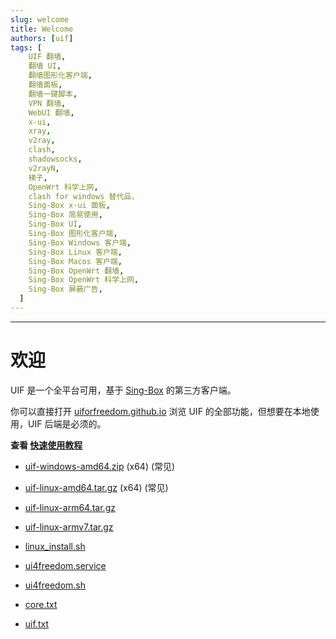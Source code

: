 ```yaml
---
slug: welcome
title: Welcome
authors: [uif]
tags: [
    UIF 翻墙,
    翻墙 UI,
    翻墙图形化客户端,
    翻墙面板,
    翻墙一键脚本,
    VPN 翻墙,
    WebUI 翻墙,
    x-ui,
    xray,
    v2ray,
    clash,
    shadowsocks,
    v2rayN,
    梯子,
    OpenWrt 科学上网,
    clash for windows 替代品，
    Sing-Box x-ui 面板,
    Sing-Box 简易使用,
    Sing-Box UI,
    Sing-Box 图形化客户端,
    Sing-Box Windows 客户端,
    Sing-Box Linux 客户端,
    Sing-Box Macos 客户端,
    Sing-Box OpenWrt 翻墙,
    Sing-Box OpenWrt 科学上网,
    Sing-Box 屏蔽广告,
  ]
---
```


---

# 欢迎

UIF 是一个全平台可用，基于 [Sing-Box](https://github.com/SagerNet/sing-box) 的第三方客户端。

你可以直接打开 [uiforfreedom.github.io](https://uiforfreedom.github.io/) 浏览 UIF 的全部功能，但想要在本地使用，UIF 后端是必须的。

**查看 [快速使用教程](https://uiforfreedom.github.io/UIF_help/docs/quic/intro)**

<!-- - [uif-darwin-amd64.tar.gz](pathname:///assets/release/uif-darwin-amd64.tar.gz) (x64) -->
<!-- - [uif-darwin-arm64.tar.gz](pathname:///assets/release/uif-darwin-arm64.tar.gz) （常见） -->
- [uif-windows-amd64.zip](pathname:///assets/release/uif-windows-amd64.zip) (x64) (常见)
<!-- - [uif-windows-arm64.zip](pathname:///assets/release/uif-windows-arm64.zip) -->
- [uif-linux-amd64.tar.gz](pathname:///assets/release/uif-linux-amd64.tar.gz) (x64) (常见)
- [uif-linux-arm64.tar.gz](pathname:///assets/release/uif-linux-arm64.tar.gz)
- [uif-linux-armv7.tar.gz](pathname:///assets/release/uif-linux-armv7.tar.gz)

- [linux_install.sh](pathname:///assets/release/linux_install.sh)
- [ui4freedom.service](pathname:///assets/release/ui4freedom.service)
- [ui4freedom.sh](pathname:///assets/release/ui4freedom.sh)
- [core.txt](pathname:///assets/release/version/core.txt)
- [uif.txt](pathname:///assets/release/version/uif.txt)
